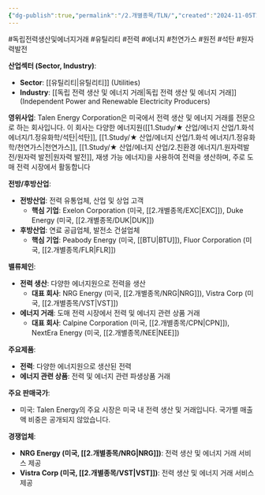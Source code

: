 ```yaml
---
{"dg-publish":true,"permalink":"/2.개별종목/TLN/","created":"2024-11-05T14:48:52.171+09:00","updated":"2025-07-29T21:37:05.277+09:00"}
---
```


#독립전력생산및에너지거래 #유틸리티 #전력 #에너지 #천연가스 #원전 #석탄 #원자력발전 


**산업섹터 (Sector, Industry)**:

- **Sector**: [[유틸리티\|유틸리티]] (Utilities)
- **Industry**: [[독립 전력 생산 및 에너지 거래\|독립 전력 생산 및 에너지 거래]] (Independent Power and Renewable Electricity Producers)

**영위사업**: Talen Energy Corporation은 미국에서 전력 생산 및 에너지 거래를 전문으로 하는 회사입니다. 이 회사는 다양한 에너지원([[1.Study/★ 산업/에너지 산업/1.화석 에너지/1.정유화학/석탄\|석탄]], [[1.Study/★ 산업/에너지 산업/1.화석 에너지/1.정유화학/천연가스\|천연가스]], [[1.Study/★ 산업/에너지 산업/2.친환경 에너지/1.원자력발전/원자력 발전\|원자력 발전]], 재생 가능 에너지)을 사용하여 전력을 생산하며, 주로 도매 전력 시장에서 활동합니다


**전방/후방산업**:

- **전방산업**: 전력 유통업체, 산업 및 상업 고객
    - **핵심 기업**: Exelon Corporation (미국, [[2.개별종목/EXC\|EXC]]), Duke Energy (미국, [[2.개별종목/DUK\|DUK]])
- **후방산업**: 연료 공급업체, 발전소 건설업체
    - **핵심 기업**: Peabody Energy (미국, [[BTU\|BTU]]), Fluor Corporation (미국, [[2.개별종목/FLR\|FLR]])

**밸류체인**:

- **전력 생산**: 다양한 에너지원으로 전력을 생산
    - **대표 회사**: NRG Energy (미국, [[2.개별종목/NRG\|NRG]]), Vistra Corp (미국, [[2.개별종목/VST\|VST]])
- **에너지 거래**: 도매 전력 시장에서 전력 및 에너지 관련 상품 거래
    - **대표 회사**: Calpine Corporation (미국, [[2.개별종목/CPN\|CPN]]), NextEra Energy (미국, [[2.개별종목/NEE\|NEE]])

**주요제품**:

- **전력**: 다양한 에너지원으로 생산된 전력
- **에너지 관련 상품**: 전력 및 에너지 관련 파생상품 거래

**주요 판매국가**:

- 미국: Talen Energy의 주요 시장은 미국 내 전력 생산 및 거래입니다. 국가별 매출액 비중은 공개되지 않았습니다.

**경쟁업체**:

- **NRG Energy (미국, [[2.개별종목/NRG\|NRG]])**: 전력 생산 및 에너지 거래 서비스 제공
- **Vistra Corp (미국, [[2.개별종목/VST\|VST]])**: 전력 생산 및 에너지 거래 서비스 제공